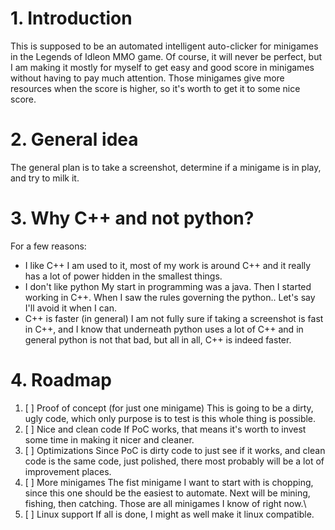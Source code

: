 # 1. Introduction 
This is supposed to be an automated intelligent auto-clicker for minigames in the Legends of Idleon MMO game.
Of course, it will never be perfect, but I am making it mostly for myself to get easy and good score in minigames without having to pay much attention.
Those minigames give more resources when the score is higher, so it's worth to get it to some nice score.

# 2. General idea
The general plan is to take a screenshot, determine if a minigame is in play, and try to milk it.

# 3. Why C++ and not python?
For a few reasons:
- I like C++
     I am used to it, most of my work is around C++ and it really has a lot of power hidden in the smallest things.
- I don't like python
     My start in programming was a java. 
     Then I started working in C++. 
     When I saw the rules governing the python.. Let's say I'll avoid it when I can.
- C++ is faster (in general)
     I am not fully sure if taking a screenshot is fast in C++, and I know that underneath python uses a lot of C++ and in general python is not that bad, but all in all, C++ is indeed faster.


# 4. Roadmap
1. [ ] Proof of concept (for just one minigame)
     This is going to be a dirty, ugly code, which only purpose is to test is this whole thing is possible.
2. [ ] Nice and clean code 
     If PoC works, that means it's worth to invest some time in making it nicer and cleaner.
3. [ ] Optimizations
     Since PoC is dirty code to just see if it works, and clean code is the same code, just polished, there most probably will be a lot of improvement places.
4. [ ] More minigames
     The fist minigame I want to start with is chopping, since this one should be the easiest to automate. Next will be mining, fishing, then catching. Those are all minigames I know of right now.\
5. [ ] Linux support
     If all is done, I might as well make it linux compatible.